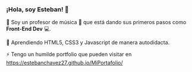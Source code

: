 ### ¡Hola, soy Esteban! 👋

💬 Soy un profesor de música 🎼 que está dando sus primeros pasos como **Front-End Dev** 💻.

🌱 Aprendiendo HTML5, CSS3 y Javascript de manera autodidacta.

⚡ Tengo un humilde portfolio que pueden visitar en https://estebanchavez27.github.io/MiPortafolio/

<!--
**EstebanChavez27/EstebanChavez27** is a ✨ _special_ ✨ repository because its `README.md` (this file) appears on your GitHub profile.

Here are some ideas to get you started:

- 🔭 I’m currently working on ...
- 🌱 I’m currently learning ...
- 👯 I’m looking to collaborate on ...
- 🤔 I’m looking for help with ...
- 💬 Ask me about ...
- 📫 How to reach me: ...
- 😄 Pronouns: ...
- ⚡ Fun fact: ...
-->
